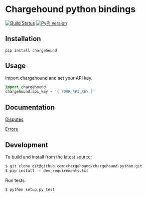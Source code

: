 # Chargehound python bindings 

[![Build Status](https://travis-ci.org/chargehound/chargehound-python.svg?branch=master)](https://travis-ci.org/chargehound/chargehound-python) [![PyPI version](https://badge.fury.io/py/chargehound.svg)](https://badge.fury.io/py/chargehound)

## Installation

`pip install chargehound`

## Usage

Import chargehound and set your API key.

```python
import chargehound
chargehound.api_key = '{ YOUR_API_KEY }'
```

## Documentation

[Disputes](https://www.chargehound.com/docs/api/index.html?python#disputes)

[Errors](https://www.chargehound.com/docs/api/index.html?python#errors)

## Development

To build and install from the latest source:

```bash
$ git clone git@github.com:chargehound/chargehound-python.git
$ pip install -r dev_requirements.txt
```

Run tests:

```bash
$ python setup.py test
```
